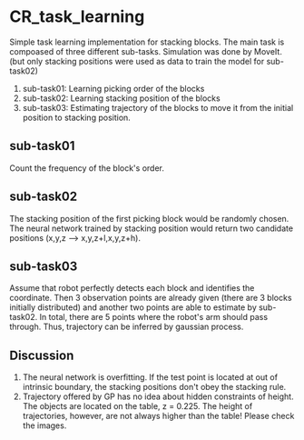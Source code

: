 # CR_task_learning
Simple task learning implementation for stacking blocks. The main task is compoased of three different sub-tasks. Simulation was done by MoveIt. (but only stacking positions were used as data to train the model for sub-task02) 

1. sub-task01: Learning picking order of the blocks
2. sub-task02: Learning stacking position of the blocks
3. sub-task03: Estimating trajectory of the blocks to move it from the initial position to stacking position.

## sub-task01
Count the frequency of the block's order.

## sub-task02
The stacking position of the first picking block would be randomly chosen. The neural network trained by stacking position would return two candidate positions (x,y,z --> x,y,z+l,x,y,z+h).

## sub-task03
Assume that robot perfectly detects each block and identifies the coordinate. Then 3 observation points are already given (there are 3 blocks initially distributed) and another two points are able to estimate by sub-task02. In total, there are 5 points where the robot's arm should pass through. Thus, trajectory can be inferred by gaussian process.

## Discussion
1. The neural network is overfitting. If the test point is located at out of intrinsic boundary, the stacking positions don't obey the stacking rule.
2. Trajectory offered by GP has no idea about hidden constraints of height. The objects are located on the table, z = 0.225. The height of trajectories, however, are not always higher than the table! Please check the images.
